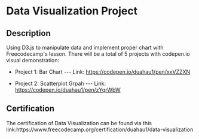 <h1>Data Visualization Project</h1>

<h2>Description</h2>
Using D3.js to manipulate data and implement proper chart with Freecodecamp's lesson. There will be a total of 5 projects with codepen.io visual demonstration:

- Project 1: Bar Chart --- Link: https://codepen.io/duahau1/pen/xxVZZXN

- Project 2: Scatterplot Grpah --- Link: https://codepen.io/duahau1/pen/zYqrWbW


<h2>Certification</h2>
The certification of Data Visualization can be found via this link:https://www.freecodecamp.org/certification/duahau1/data-visualization

